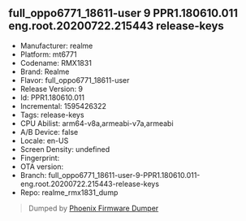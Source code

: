 ## full_oppo6771_18611-user 9 PPR1.180610.011 eng.root.20200722.215443 release-keys
- Manufacturer: realme
- Platform: mt6771
- Codename: RMX1831
- Brand: Realme
- Flavor: full_oppo6771_18611-user
- Release Version: 9
- Id: PPR1.180610.011
- Incremental: 1595426322
- Tags: release-keys
- CPU Abilist: arm64-v8a,armeabi-v7a,armeabi
- A/B Device: false
- Locale: en-US
- Screen Density: undefined
- Fingerprint: 
- OTA version: 
- Branch: full_oppo6771_18611-user-9-PPR1.180610.011-eng.root.20200722.215443-release-keys
- Repo: realme_rmx1831_dump


>Dumped by [Phoenix Firmware Dumper](https://github.com/DroidDumps/phoenix_firmware_dumper)
